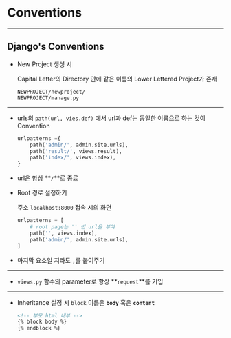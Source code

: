 # Conventions

---

## Django's Conventions

- New Project 생성 시

  Capital Letter의 Directory 안에 같은 이름의 Lower Lettered Project가 존재

  ```
  NEWPROJECT/newproject/
  NEWPROJECT/manage.py
  ```

---

- urls의 `path(url, vies.def)` 에서 url과 def는 동일한 이름으로 하는 것이 Convention

  ```python
  urlpatterns ={
      path('admin/', admin.site.urls),
      path('result/', views.result),
      path('index/', views.index),
  }
  ```

- url은 항상 **`/`**로 종료

- Root 경로 설정하기

  주소 `localhost:8000` 접속 시의 화면

  ```python
  urlpatterns = [
      # root page는 '' 빈 url을 부여
      path('', views.index),
      path('admin/', admin.site.urls),
  ]
  ```

- 마지막 요소일 지라도 `,`를 붙여주기

---

- `views.py` 함수의 parameter로 항상 **`request`**를 기입

---

- Inheritance 설정 시 `block` 이름은 **`body`** 혹은 **`content`**

  ```html
  <!-- 부모 html 내부 -->
  {% block body %}
  {% endblock %}
  ```

  